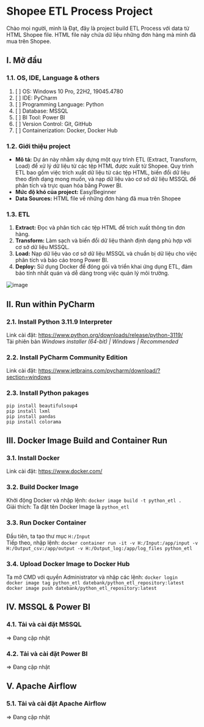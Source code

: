 # Shopee ETL Process Project
Chào mọi người, mình là Đạt, đây là project build ETL Process với data từ HTML Shopee file. HTML file này chứa dữ liệu những đơn hàng mà mình đã mua trên Shopee.
## I. Mở đầu
### 1.1. OS, IDE, Language & others
1. [ ] OS: Windows 10 Pro, 22H2, 19045.4780
2. [ ] IDE: PyCharm
3. [ ] Programming Language: Python
4. [ ] Database: MSSQL
5. [ ] BI Tool: Power BI
6. [ ] Version Control: Git, GitHub
7. [ ] Containerization: Docker, Docker Hub

### 1.2. Giới thiệu project
* **Mô tả:** Dự án này nhằm xây dựng một quy trình ETL (Extract, Transform, Load) để xử lý dữ liệu từ các tệp HTML được xuất từ Shopee. Quy trình ETL bao gồm việc trích xuất dữ liệu từ các tệp HTML, biến đổi dữ liệu theo định dạng mong muốn, và nạp dữ liệu vào cơ sở dữ liệu MSSQL để phân tích và trực quan hóa bằng Power BI.
* **Mức độ khó của project:** Easy/Beginner
* **Data Sources:** HTML file về những đơn hàng đã mua trên Shopee

### 1.3. ETL
1. **Extract:** Đọc và phân tích các tệp HTML để trích xuất thông tin đơn hàng.
2. **Transform:** Làm sạch và biến đổi dữ liệu thành định dạng phù hợp với cơ sở dữ liệu MSSQL.
3. **Load:** Nạp dữ liệu vào cơ sở dữ liệu MSSQL và chuẩn bị dữ liệu cho việc phân tích và báo cáo trong Power BI.
4. **Deploy:** Sử dụng Docker để đóng gói và triển khai ứng dụng ETL, đảm bảo tính nhất quán và dễ dàng trong việc quản lý môi trường.
   
![image](https://github.com/user-attachments/assets/c51f7e0b-778a-4ab2-877e-653cf250de53)

## II. Run within PyCharm
### 2.1. Install Python 3.11.9 Interpreter
Link cài đặt: https://www.python.org/downloads/release/python-3119/ \
Tải phiên bản _Windows installer (64-bit) | Windows | Recommended_

### 2.2. Install PyCharm Community Edition
Link cài đặt: https://www.jetbrains.com/pycharm/download/?section=windows

### 2.3. Install Python pakages
`pip install beautifulsoup4`\
`pip install lxml`\
`pip install pandas`\
`pip install colorama`

## III. Docker Image Build and Container Run
### 3.1. Install Docker
Link cài đặt: https://www.docker.com/

### 3.2. Build Docker Image
Khởi động Docker và nhập lệnh: `docker image build -t python_etl .`\
Giải thích: Ta đặt tên Docker Image là `python_etl`

### 3.3. Run Docker Container
Đầu tiên, ta tạo thư mục `H:/Input`\
Tiếp theo, nhập lệnh: `docker container run -it -v H:/Input:/app/input -v H:/Output_csv:/app/output -v H:/Output_log:/app/log_files python_etl`
### 3.4. Upload Docker Image to Docker Hub
Ta mở CMD với quyền Administrator và nhập các lệnh: `docker login`\
`docker image tag python_etl datebank/python_etl_repository:latest`\
`docker image push datebank/python_etl_repository:latest`

## IV. MSSQL & Power BI
### 4.1. Tải và cài đặt MSSQL
=> Đang cập nhật
### 4.2. Tải và cài đặt Power BI
=> Đang cập nhật

## V. Apache Airflow
### 5.1. Tải và cài đặt Apache Airflow
=> Đang cập nhật
